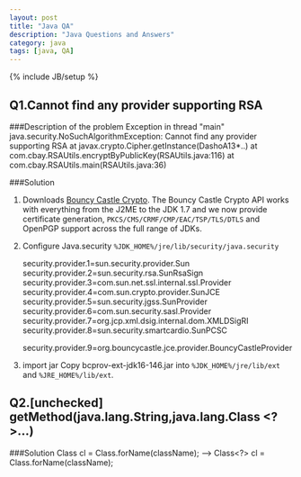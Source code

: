 ```yaml
---
layout: post
title: "Java QA"
description: "Java Questions and Answers"
category: java
tags: [java, QA]
---
```

{% include JB/setup %}

## Q1.Cannot find any provider supporting RSA

###Description of the problem
    Exception in thread "main" java.security.NoSuchAlgorithmException: Cannot find any provider supporting RSA
      at javax.crypto.Cipher.getInstance(DashoA13*..)
      at com.cbay.RSAUtils.encryptByPublicKey(RSAUtils.java:116)
      at com.cbay.RSAUtils.main(RSAUtils.java:36)

###Solution
1. Downloads [Bouncy Castle Crypto](http://www.bouncycastle.org/latest_releases.html). The Bouncy Castle Crypto API works with everything from the J2ME to the JDK 1.7 and we now provide certificate generation, `PKCS/CMS/CRMF/CMP/EAC/TSP/TLS/DTLS` and OpenPGP support across the full range of JDKs.

2. Configure Java.security `%JDK_HOME%/jre/lib/security/java.security`

    security.provider.1=sun.security.provider.Sun
    security.provider.2=sun.security.rsa.SunRsaSign
    security.provider.3=com.sun.net.ssl.internal.ssl.Provider
    security.provider.4=com.sun.crypto.provider.SunJCE
    security.provider.5=sun.security.jgss.SunProvider
    security.provider.6=com.sun.security.sasl.Provider
    security.provider.7=org.jcp.xml.dsig.internal.dom.XMLDSigRI
    security.provider.8=sun.security.smartcardio.SunPCSC
    
    security.provider.9=org.bouncycastle.jce.provider.BouncyCastleProvider

3. import jar
Copy bcprov-ext-jdk16-146.jar into `%JDK_HOME%/jre/lib/ext` and `%JRE_HOME%/lib/ext`.

## Q2.[unchecked] getMethod(java.lang.String,java.lang.Class <?>...)

###Solution
    Class cl = Class.forName(className); -->
    Class<?> cl = Class.forName(className);





